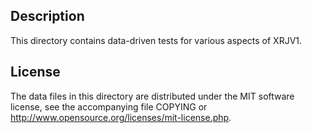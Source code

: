 Description
------------

This directory contains data-driven tests for various aspects of XRJV1.

License
--------

The data files in this directory are distributed under the MIT software
license, see the accompanying file COPYING or
http://www.opensource.org/licenses/mit-license.php.

